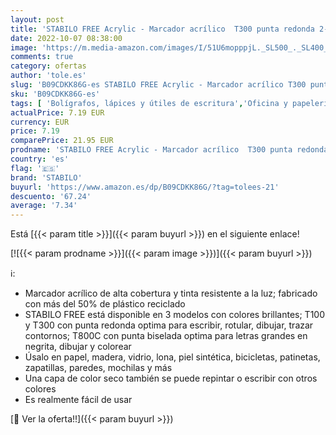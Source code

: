 ```yaml
---
layout: post
title: 'STABILO FREE Acrylic - Marcador acrílico  T300 punta redonda 2-3mm  estuche de 5  colores surtidos'
date: 2022-10-07 08:38:00
image: 'https://m.media-amazon.com/images/I/51U6mopppjL._SL500_._SL400_.jpg'
comments: true
category: ofertas
author: 'tole.es'
slug: 'B09CDKK86G-es STABILO FREE Acrylic - Marcador acrílico T300 punta...'
sku: 'B09CDKK86G-es'
tags: [ 'Bolígrafos, lápices y útiles de escritura','Oficina y papelería','Rotuladores permanentes','Rotuladores y subrayadores','stabilo','🇪🇸', ]
actualPrice: 7.19 EUR
currency: EUR
price: 7.19
comparePrice: 21.95 EUR
prodname: 'STABILO FREE Acrylic - Marcador acrílico  T300 punta redonda 2-3mm  estuche de 5  colores surtidos'
country: 'es'
flag: '🇪🇸'
brand: 'STABILO'
buyurl: 'https://www.amazon.es/dp/B09CDKK86G/?tag=tolees-21'
descuento: '67.24'
average: '7.34'
---
```


Está [{{< param title >}}]({{< param buyurl >}}) en el siguiente enlace!

[![{{< param prodname >}}]({{< param image >}})]({{< param buyurl >}})

ℹ️:

- Marcador acrílico de alta cobertura y tinta resistente a la luz; fabricado con más del 50% de plástico reciclado
- STABILO FREE está disponible en 3 modelos con colores brillantes; T100 y T300 con punta redonda optima para escribir, rotular, dibujar, trazar contornos; T800C con punta biselada optima para letras grandes en negrita, dibujar y colorear
- Úsalo en papel, madera, vidrio, lona, ​​piel sintética, bicicletas, patinetas, zapatillas, paredes, mochilas y más
- Una capa de color seco también se puede repintar o escribir con otros colores
- Es realmente fácil de usar

[🛒 Ver la oferta!!]({{< param buyurl >}})
